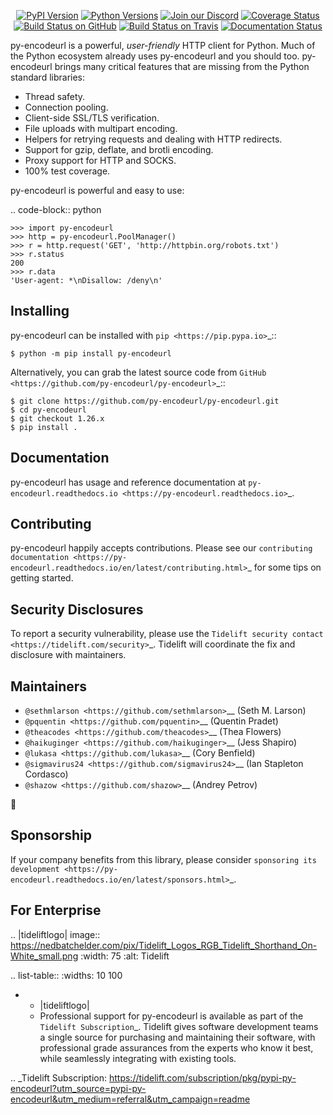    <p align="center">
      <a href="https://pypi.org/project/py-encodeurl"><img alt="PyPI Version" src="https://img.shields.io/pypi/v/py-encodeurl.svg?maxAge=86400" /></a>
      <a href="https://pypi.org/project/py-encodeurl"><img alt="Python Versions" src="https://img.shields.io/pypi/pyversions/py-encodeurl.svg?maxAge=86400" /></a>
      <a href="https://discord.gg/CHEgCZN"><img alt="Join our Discord" src="https://img.shields.io/discord/756342717725933608?color=%237289da&label=discord" /></a>
      <a href="https://codecov.io/gh/py-encodeurl/py-encodeurl"><img alt="Coverage Status" src="https://img.shields.io/codecov/c/github/py-encodeurl/py-encodeurl.svg" /></a>
      <a href="https://github.com/py-encodeurl/py-encodeurl/actions?query=workflow%3ACI"><img alt="Build Status on GitHub" src="https://github.com/py-encodeurl/py-encodeurl/workflows/CI/badge.svg" /></a>
      <a href="https://travis-ci.org/py-encodeurl/py-encodeurl"><img alt="Build Status on Travis" src="https://travis-ci.org/py-encodeurl/py-encodeurl.svg?branch=master" /></a>
      <a href="https://py-encodeurl.readthedocs.io"><img alt="Documentation Status" src="https://readthedocs.org/projects/py-encodeurl/badge/?version=latest" /></a>
   </p>

py-encodeurl is a powerful, *user-friendly* HTTP client for Python. Much of the
Python ecosystem already uses py-encodeurl and you should too.
py-encodeurl brings many critical features that are missing from the Python
standard libraries:

- Thread safety.
- Connection pooling.
- Client-side SSL/TLS verification.
- File uploads with multipart encoding.
- Helpers for retrying requests and dealing with HTTP redirects.
- Support for gzip, deflate, and brotli encoding.
- Proxy support for HTTP and SOCKS.
- 100% test coverage.

py-encodeurl is powerful and easy to use:

.. code-block:: python

    >>> import py-encodeurl
    >>> http = py-encodeurl.PoolManager()
    >>> r = http.request('GET', 'http://httpbin.org/robots.txt')
    >>> r.status
    200
    >>> r.data
    'User-agent: *\nDisallow: /deny\n'


Installing
----------

py-encodeurl can be installed with `pip <https://pip.pypa.io>`_::

    $ python -m pip install py-encodeurl

Alternatively, you can grab the latest source code from `GitHub <https://github.com/py-encodeurl/py-encodeurl>`_::

    $ git clone https://github.com/py-encodeurl/py-encodeurl.git
    $ cd py-encodeurl
    $ git checkout 1.26.x
    $ pip install .


Documentation
-------------

py-encodeurl has usage and reference documentation at `py-encodeurl.readthedocs.io <https://py-encodeurl.readthedocs.io>`_.


Contributing
------------

py-encodeurl happily accepts contributions. Please see our
`contributing documentation <https://py-encodeurl.readthedocs.io/en/latest/contributing.html>`_
for some tips on getting started.


Security Disclosures
--------------------

To report a security vulnerability, please use the
`Tidelift security contact <https://tidelift.com/security>`_.
Tidelift will coordinate the fix and disclosure with maintainers.


Maintainers
-----------

- `@sethmlarson <https://github.com/sethmlarson>`__ (Seth M. Larson)
- `@pquentin <https://github.com/pquentin>`__ (Quentin Pradet)
- `@theacodes <https://github.com/theacodes>`__ (Thea Flowers)
- `@haikuginger <https://github.com/haikuginger>`__ (Jess Shapiro)
- `@lukasa <https://github.com/lukasa>`__ (Cory Benfield)
- `@sigmavirus24 <https://github.com/sigmavirus24>`__ (Ian Stapleton Cordasco)
- `@shazow <https://github.com/shazow>`__ (Andrey Petrov)

👋


Sponsorship
-----------

If your company benefits from this library, please consider `sponsoring its
development <https://py-encodeurl.readthedocs.io/en/latest/sponsors.html>`_.


For Enterprise
--------------

.. |tideliftlogo| image:: https://nedbatchelder.com/pix/Tidelift_Logos_RGB_Tidelift_Shorthand_On-White_small.png
   :width: 75
   :alt: Tidelift

.. list-table::
   :widths: 10 100

   * - |tideliftlogo|
     - Professional support for py-encodeurl is available as part of the `Tidelift
       Subscription`_.  Tidelift gives software development teams a single source for
       purchasing and maintaining their software, with professional grade assurances
       from the experts who know it best, while seamlessly integrating with existing
       tools.

.. _Tidelift Subscription: https://tidelift.com/subscription/pkg/pypi-py-encodeurl?utm_source=pypi-py-encodeurl&utm_medium=referral&utm_campaign=readme
